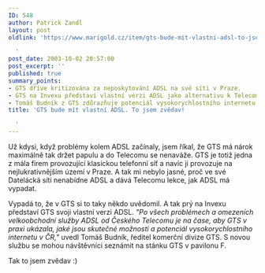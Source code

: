 ```yaml
---
ID: 548
author: Patrick Zandl
layout: post
oldlink: 'https://www.marigold.cz/item/gts-bude-mit-vlastni-adsl-to-jsem-zvedav

  '
post_date: 2003-10-02 20:57:00
post_excerpt: ''
published: true
summary_points:
- GTS dříve kritizována za neposkytování ADSL na své síti v Praze.
- GTS na Invexu představí vlastní verzi ADSL jako alternativu k Telecomu.
- Tomáš Budník z GTS zdůrazňuje potenciál vysokorychlostního internetu v ČR.
title: 'GTS bude mít vlastní ADSL. To jsem zvědav!

  '
---
```


<p>
Už kdysi, když problémy kolem ADSL začínaly, jsem říkal, že GTS má nárok maximálně tak držet papulu a do Telecomu se nenaváže. GTS je totiž jedna z mála firem provozující klasickou telefonní síť a navíc ji provozuje na nejlukrativnějším území v Praze. A tak mi nebylo jasné, proč ve své Datelácká síti nenabídne ADSL a dává Telecomu lekce, jak ADSL má vypadat. </p>

<p>
Vypadá to, že v GTS si to taky někdo uvědomil. A tak prý na Invexu představí GTS svoji vlastní verzi ADSL. <EM>"Po všech problémech a omezeních velkoobchodní služby ADSL od Českého Telecomu je na čase, aby GTS v praxi ukázala, jaké jsou skutečné možnosti a potenciál vysokorychlostního internetu v ČR,"</EM> uvedl Tomáš Budník, ředitel komerční divize GTS. S novou službu se mohou návštěvníci seznámit na stánku GTS v pavilonu F.</p>

<p>
Tak to jsem zvědav :)</p>